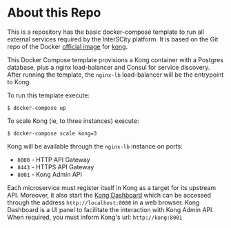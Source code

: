 # About this Repo

This is a repository has the basic docker-compose template to
run all external services required by the InterSCity
platform. It is based on the Git repo of the Docker
[official image](https://docs.docker.com/docker-hub/official_repos/) for
[kong](https://registry.hub.docker.com/_/kong/).

This Docker Compose template provisions a Kong container with a Postgres
database, plus a nginx load-balancer and Consul for
service discovery.
After running the template,
the `nginx-lb` load-balancer will be the entrypoint to Kong.

To run this template execute:

```shell
$ docker-compose up
```

To scale Kong (ie, to three instances) execute:

```shell
$ docker-compose scale kong=3
```

Kong will be available through the `nginx-lb` instance on ports:
* `8000` - HTTP API Gateway
* `8443` - HTTPS API Gateway
* `8001` - Kong Admin API

Each microservice must register itself in Kong as a target for its
upstream API.
Moreover, it also start the
[Kong Dashboard](https://github.com/PGBI/kong-dashboard) which can be
accessed through the address `http://localhost:8080` in a web browser. Kong Dashboard
is a UI panel to facilitate the interaction with Kong Admin API. When required,
you must inform Kong's url: `http://kong:8001`

